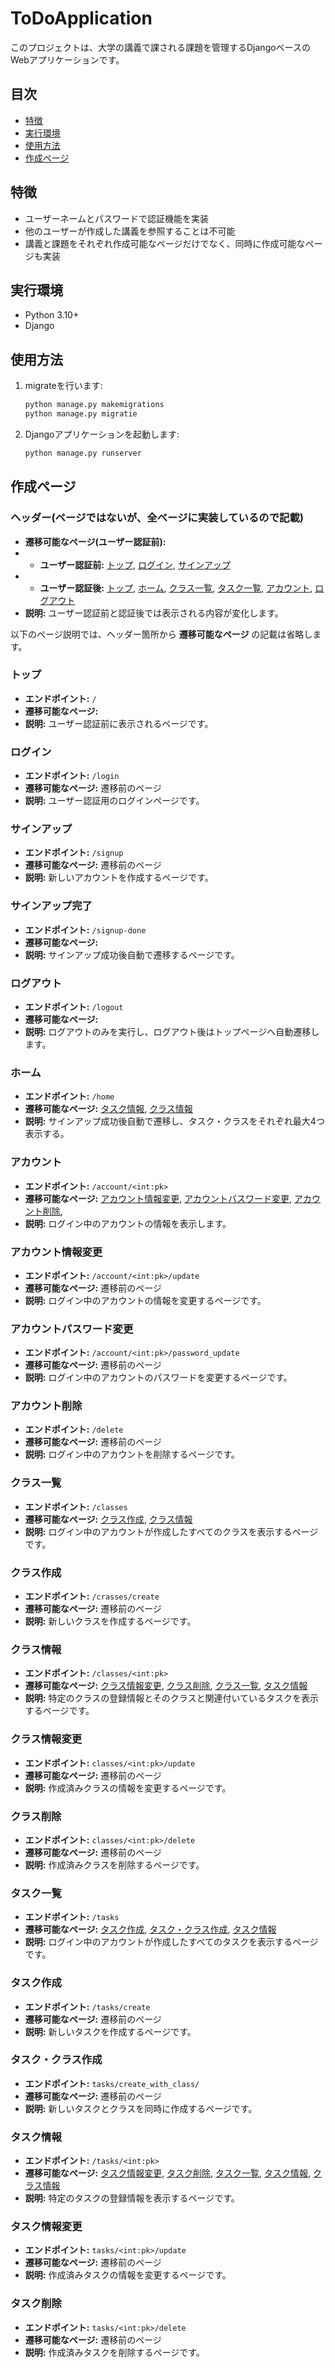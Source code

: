 # ToDoApplication
このプロジェクトは、大学の講義で課される課題を管理するDjangoベースのWebアプリケーションです。

## 目次

- [特徴](#特徴)
- [実行環境](#実行環境)
- [使用方法](#使用方法)
- [作成ページ](#作成ページ)

## 特徴

- ユーザーネームとパスワードで認証機能を実装
- 他のユーザーが作成した講義を参照することは不可能
- 講義と課題をそれぞれ作成可能なページだけでなく、同時に作成可能なページも実装

## 実行環境

- Python 3.10+
- Django

## 使用方法

1. migrateを行います:

    ```bash
    python manage.py makemigrations
    python manage.py migratie
    ```

1. Djangoアプリケーションを起動します:

    ```bash
    python manage.py runserver
    ```

## 作成ページ
### ヘッダー(ページではないが、全ページに実装しているので記載)
- **遷移可能なページ(ユーザー認証前):**
- - **ユーザー認証前:** [トップ](#トップ), [ログイン](#ログイン), [サインアップ](#サインアップ)
- - **ユーザー認証後:** [トップ](#トップ), [ホーム](#ホーム), [クラス一覧](#クラス一覧), [タスク一覧](#タスク一覧), [アカウント](#アカウント), [ログアウト](#ログアウト)
- **説明:** ユーザー認証前と認証後では表示される内容が変化します。

以下のページ説明では、ヘッダー箇所から **遷移可能なページ** の記載は省略します。

### トップ

- **エンドポイント:** `/`
- **遷移可能なページ:**
- **説明:** ユーザー認証前に表示されるページです。

### ログイン

- **エンドポイント:** `/login`
- **遷移可能なページ:** 遷移前のページ
- **説明:** ユーザー認証用のログインページです。

### サインアップ

- **エンドポイント:** `/signup`
- **遷移可能なページ:** 遷移前のページ
- **説明:** 新しいアカウントを作成するページです。

### サインアップ完了

- **エンドポイント:** `/signup-done`
- **遷移可能なページ:**
- **説明:** サインアップ成功後自動で遷移するページです。

### ログアウト

- **エンドポイント:** `/logout`
- **遷移可能なページ:**
- **説明:** ログアウトのみを実行し、ログアウト後はトップページへ自動遷移します。

### ホーム

- **エンドポイント:** `/home`
- **遷移可能なページ:** [タスク情報](#タスク情報), [クラス情報](#クラス情報)
- **説明:** サインアップ成功後自動で遷移し、タスク・クラスをそれぞれ最大4つ表示する。

### アカウント

- **エンドポイント:** `/account/<int:pk>`
- **遷移可能なページ:** [アカウント情報変更](#アカウント情報変更), [アカウントパスワード変更](#アカウントパスワード変更), [アカウント削除](#アカウント削除),
- **説明:** ログイン中のアカウントの情報を表示します。

### アカウント情報変更

- **エンドポイント:** `/account/<int:pk>/update`
- **遷移可能なページ:** 遷移前のページ
- **説明:** ログイン中のアカウントの情報を変更するページです。

### アカウントパスワード変更

- **エンドポイント:** `/account/<int:pk>/password_update`
- **遷移可能なページ:** 遷移前のページ
- **説明:** ログイン中のアカウントのパスワードを変更するページです。

### アカウント削除

- **エンドポイント:** `/delete`
- **遷移可能なページ:** 遷移前のページ
- **説明:** ログイン中のアカウントを削除するページです。

### クラス一覧

- **エンドポイント:** `/classes`
- **遷移可能なページ:** [クラス作成](#クラス作成), [クラス情報](#クラス情報)
- **説明:** ログイン中のアカウントが作成したすべてのクラスを表示するページです。

### クラス作成

- **エンドポイント:** `/crasses/create`
- **遷移可能なページ:** 遷移前のページ
- **説明:** 新しいクラスを作成するページです。

### クラス情報

- **エンドポイント:** `/classes/<int:pk>`
- **遷移可能なページ:** [クラス情報変更](#クラス情報変更), [クラス削除](#クラス削除), [クラス一覧](#クラス一覧), [タスク情報](#タスク情報)
- **説明:** 特定のクラスの登録情報とそのクラスと関連付いているタスクを表示するページです。

### クラス情報変更

- **エンドポイント:** `classes/<int:pk>/update`
- **遷移可能なページ:** 遷移前のページ
- **説明:** 作成済みクラスの情報を変更するページです。

### クラス削除

- **エンドポイント:** `classes/<int:pk>/delete`
- **遷移可能なページ:** 遷移前のページ
- **説明:** 作成済みクラスを削除するページです。

### タスク一覧

- **エンドポイント:** `/tasks`
- **遷移可能なページ:** [タスク作成](#タスク作成), [タスク・クラス作成](#タスク・クラス作成), [タスク情報](#タスク情報)
- **説明:** ログイン中のアカウントが作成したすべてのタスクを表示するページです。

### タスク作成

- **エンドポイント:** `/tasks/create`
- **遷移可能なページ:** 遷移前のページ
- **説明:** 新しいタスクを作成するページです。

### タスク・クラス作成

- **エンドポイント:** `tasks/create_with_class/`
- **遷移可能なページ:** 遷移前のページ
- **説明:** 新しいタスクとクラスを同時に作成するページです。
### タスク情報

- **エンドポイント:** `/tasks/<int:pk>`
- **遷移可能なページ:** [タスク情報変更](#タスク情報変更), [タスク削除](#タスク削除), [タスク一覧](#タスク一覧), [タスク情報](#タスク情報), [クラス情報](#クラス情報)
- **説明:** 特定のタスクの登録情報を表示するページです。

### タスク情報変更

- **エンドポイント:** `tasks/<int:pk>/update`
- **遷移可能なページ:** 遷移前のページ
- **説明:** 作成済みタスクの情報を変更するページです。

### タスク削除

- **エンドポイント:** `tasks/<int:pk>/delete`
- **遷移可能なページ:** 遷移前のページ
- **説明:** 作成済みタスクを削除するページです。
